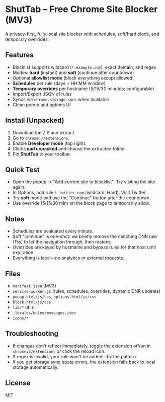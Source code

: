 
# ShutTab – Free Chrome Site Blocker (MV3)

A privacy-first, fully local site blocker with schedules, soft/hard block, and temporary overrides.

## Features
- Blocklist supports wildcard (`*.example.com`), exact domain, and regex
- Modes: **hard** (instant) and **soft** (continue after countdown)
- Optional **allowlist mode** (block everything except allowed)
- **Schedules** per rule (days + HH:MM window)
- **Temporary overrides** per hostname (5/15/30 minutes; configurable)
- Import/Export JSON of rules
- Syncs via `chrome.storage.sync` when available
- Clean popup and options UI

## Install (Unpacked)
1. Download the ZIP and extract.
2. Go to `chrome://extensions`.
3. Enable **Developer mode** (top right).
4. Click **Load unpacked** and choose the extracted folder.
5. Pin **ShutTab** to your toolbar.

## Quick Test
- Open the popup → "Add current site to blocklist". Try visiting the site again.
- In Options, add rule `*.twitter.com` (wildcard, Hard). Visit Twitter.
- Try **soft** mode and use the "Continue" button after the countdown.
- Use override (5/15/30 min) on the block page to temporarily allow.

## Notes
- Schedules are evaluated every minute.
- Soft "continue" is one-shot: we briefly remove the matching DNR rule (15s) to let the navigation through, then restore.
- Overrides are keyed by hostname and bypass rules for that host until expiration.
- Everything is local—no analytics or external requests.

## Files
- `manifest.json` (MV3)
- `service-worker.js` (rules, schedules, overrides, dynamic DNR updates)
- `popup.html/js/css`, `options.html/js/css`
- `block.html/js/css`
- `lib/*` utils
- `_locales/en|es/messages.json`
- `icons/*`

## Troubleshooting
- If changes don't reflect immediately, toggle the extension off/on in `chrome://extensions` or click the reload icon.
- If regex is invalid, your rule won't be added—fix the pattern.
- If you get storage sync quota errors, the extension falls back to local storage automatically.

## License
MIT

